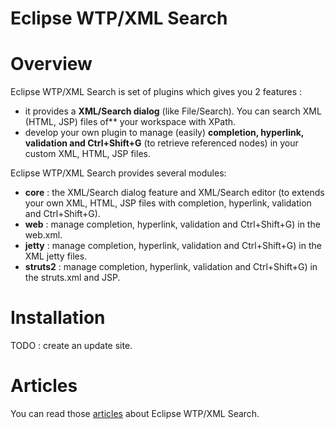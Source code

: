 Eclipse WTP/XML Search
======================

# Overview

Eclipse WTP/XML Search is set of plugins which gives you 2 features : 
 
 * it provides a **XML/Search dialog** (like File/Search). You can search XML (HTML, JSP) files of** your workspace with XPath.
 * develop your own plugin to manage (easily) **completion, hyperlink, validation and Ctrl+Shift+G** (to retrieve referenced nodes) in your 
  custom XML, HTML, JSP files.

Eclipse WTP/XML Search provides several modules: 
 
 * **core** : the XML/Search dialog feature and XML/Search editor (to extends your own XML, HTML, JSP files with completion, hyperlink, validation and Ctrl+Shift+G).
 * **web** : manage  completion, hyperlink, validation and Ctrl+Shift+G) in the web.xml.
 * **jetty** : manage  completion, hyperlink, validation and Ctrl+Shift+G) in the XML jetty files.
 * **struts2** : manage  completion, hyperlink, validation and Ctrl+Shift+G) in the struts.xml and JSP.

# Installation

TODO : create an update site.

# Articles
 
 You can read those [articles](http://angelozerr.wordpress.com/about/eclipse-wtp-xml-search/) about Eclipse WTP/XML Search.
